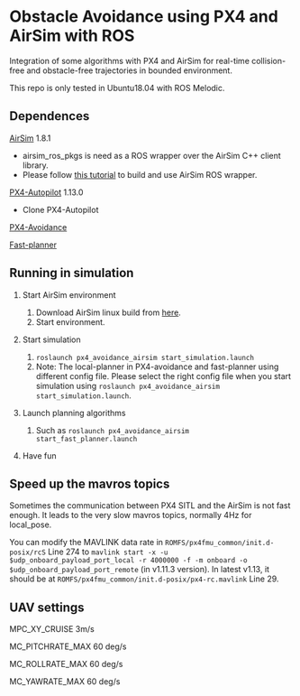 # Obstacle Avoidance using PX4 and AirSim with ROS

Integration of some algorithms with PX4 and AirSim for real-time collision-free and obstacle-free trajectories in bounded environment.

This repo is only tested in Ubuntu18.04 with ROS Melodic.

## Dependences

[AirSim](https://github.com/microsoft/AirSim) 1.8.1

- airsim_ros_pkgs is need as a ROS wrapper over the AirSim C++ client library.
- Please follow [this tutorial](https://microsoft.github.io/AirSim/airsim_ros_pkgs/) to build and use AirSim ROS wrapper.

[PX4-Autopilot](https://github.com/PX4/PX4-Autopilot) 1.13.0

- Clone PX4-Autopilot

[PX4-Avoidance](https://github.com/PX4/PX4-Avoidance)

[Fast-planner](https://github.com/HKUST-Aerial-Robotics/Fast-Planner)

## Running in simulation

1. Start AirSim environment

   1. Download AirSim linux build from [here](https://github.com/microsoft/AirSim/releases/tag/v1.8.1-windows).
   2. Start environment.
2. Start simulation

   1. `roslaunch px4_avoidance_airsim start_simulation.launch`
   2. Note: The local-planner in PX4-avoidance and fast-planner using different config file. Please select the right config file when you start simulation using `roslaunch px4_avoidance_airsim start_simulation.launch`.
3. Launch planning algorithms

   1. Such as `roslaunch px4_avoidance_airsim start_fast_planner.launch`
4. Have fun

## Speed up the mavros topics

Sometimes the communication between PX4 SITL and the AirSim is not fast enough. It leads to the very slow mavros topics, normally 4Hz for local_pose.

 You can modify the MAVLINK data rate in
 `ROMFS/px4fmu_common/init.d-posix/rcS`
 Line 274 to
 `mavlink start -x -u $udp_onboard_payload_port_local -r 4000000 -f -m onboard -o $udp_onboard_payload_port_remote`
(in v1.11.3 version).
In latest v1.13, it should be at `ROMFS/px4fmu_common/init.d-posix/px4-rc.mavlink` Line 29.

## UAV settings

MPC_XY_CRUISE 3m/s

MC_PITCHRATE_MAX 60 deg/s

MC_ROLLRATE_MAX 60 deg/s

MC_YAWRATE_MAX 60 deg/s
